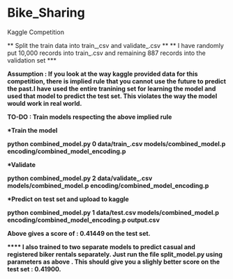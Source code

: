 Bike_Sharing
============

Kaggle Competition



** Split the train data into train_,csv and validate_.csv **
** I have randomly put 10,000 records into train_.csv and remaining 887 records into the validation set ***

<b> Assumption : If you look at the way kaggle provided data for this competition, there is implied rule that you cannot use the future to predict the past.I have used the entire tranining set for learning the model and used that model to predict the test set. This violates the way the model would work in real world.  

TO-DO : Train models respecting the above implied rule
<b>


*Train the model 

python combined_model.py 0 data/train_.csv models/combined_model.p encoding/combined_model_encoding.p 

*Validate 

python combined_model.py 2 data/validate_.csv models/combined_model.p encoding/combined_model_encoding.p

*Predict on test set and upload to kaggle

python combined_model.py 1 data/test.csv models/combined_model.p encoding/combined_model_encoding.p output.csv 

Above gives a score of : 0.41449 on the test set.

**** I also trained to two separate models to predict casual and registered biker rentals separately. Just run the file split_model.py using parameters as above . This should give you a slighly better score on the test set : 0.41900. 





